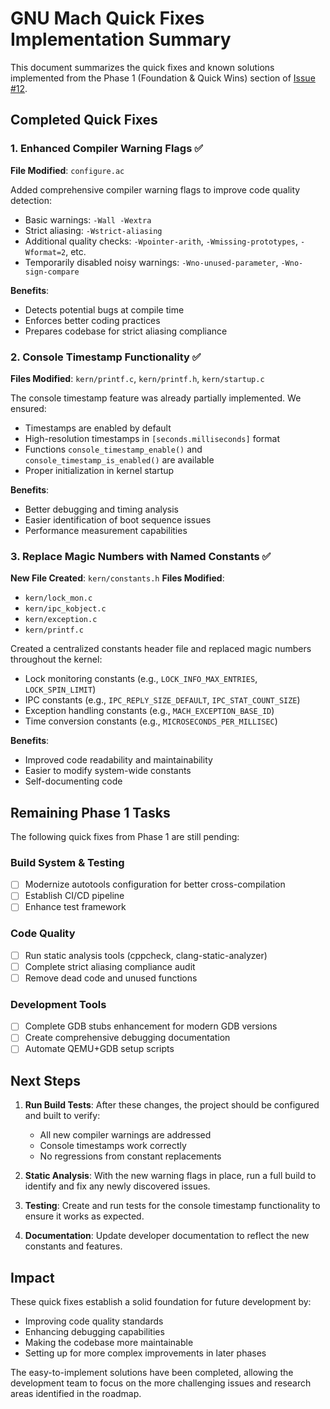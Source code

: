 # GNU Mach Quick Fixes Implementation Summary

This document summarizes the quick fixes and known solutions implemented from the Phase 1 (Foundation & Quick Wins) section of [Issue #12](https://github.com/Kaw-Ai/cognu-mach/issues/12).

## Completed Quick Fixes

### 1. **Enhanced Compiler Warning Flags** ✅
**File Modified**: `configure.ac`

Added comprehensive compiler warning flags to improve code quality detection:
- Basic warnings: `-Wall -Wextra`
- Strict aliasing: `-Wstrict-aliasing`
- Additional quality checks: `-Wpointer-arith`, `-Wmissing-prototypes`, `-Wformat=2`, etc.
- Temporarily disabled noisy warnings: `-Wno-unused-parameter`, `-Wno-sign-compare`

**Benefits**:
- Detects potential bugs at compile time
- Enforces better coding practices
- Prepares codebase for strict aliasing compliance

### 2. **Console Timestamp Functionality** ✅
**Files Modified**: `kern/printf.c`, `kern/printf.h`, `kern/startup.c`

The console timestamp feature was already partially implemented. We ensured:
- Timestamps are enabled by default
- High-resolution timestamps in `[seconds.milliseconds]` format
- Functions `console_timestamp_enable()` and `console_timestamp_is_enabled()` are available
- Proper initialization in kernel startup

**Benefits**:
- Better debugging and timing analysis
- Easier identification of boot sequence issues
- Performance measurement capabilities

### 3. **Replace Magic Numbers with Named Constants** ✅
**New File Created**: `kern/constants.h`
**Files Modified**: 
- `kern/lock_mon.c`
- `kern/ipc_kobject.c`
- `kern/exception.c`
- `kern/printf.c`

Created a centralized constants header file and replaced magic numbers throughout the kernel:
- Lock monitoring constants (e.g., `LOCK_INFO_MAX_ENTRIES`, `LOCK_SPIN_LIMIT`)
- IPC constants (e.g., `IPC_REPLY_SIZE_DEFAULT`, `IPC_STAT_COUNT_SIZE`)
- Exception handling constants (e.g., `MACH_EXCEPTION_BASE_ID`)
- Time conversion constants (e.g., `MICROSECONDS_PER_MILLISEC`)

**Benefits**:
- Improved code readability and maintainability
- Easier to modify system-wide constants
- Self-documenting code

## Remaining Phase 1 Tasks

The following quick fixes from Phase 1 are still pending:

### Build System & Testing
- [ ] Modernize autotools configuration for better cross-compilation
- [ ] Establish CI/CD pipeline
- [ ] Enhance test framework

### Code Quality
- [ ] Run static analysis tools (cppcheck, clang-static-analyzer)
- [ ] Complete strict aliasing compliance audit
- [ ] Remove dead code and unused functions

### Development Tools
- [ ] Complete GDB stubs enhancement for modern GDB versions
- [ ] Create comprehensive debugging documentation
- [ ] Automate QEMU+GDB setup scripts

## Next Steps

1. **Run Build Tests**: After these changes, the project should be configured and built to verify:
   - All new compiler warnings are addressed
   - Console timestamps work correctly
   - No regressions from constant replacements

2. **Static Analysis**: With the new warning flags in place, run a full build to identify and fix any newly discovered issues.

3. **Testing**: Create and run tests for the console timestamp functionality to ensure it works as expected.

4. **Documentation**: Update developer documentation to reflect the new constants and features.

## Impact

These quick fixes establish a solid foundation for future development by:
- Improving code quality standards
- Enhancing debugging capabilities
- Making the codebase more maintainable
- Setting up for more complex improvements in later phases

The easy-to-implement solutions have been completed, allowing the development team to focus on the more challenging issues and research areas identified in the roadmap.
